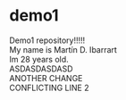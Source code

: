 # demo1
Demo1 repository!!!!!  
My name is Martín D. Ibarrart  
Im 28 years old.  
ASDASDASDASD  
ANOTHER CHANGE  
CONFLICTING LINE 2